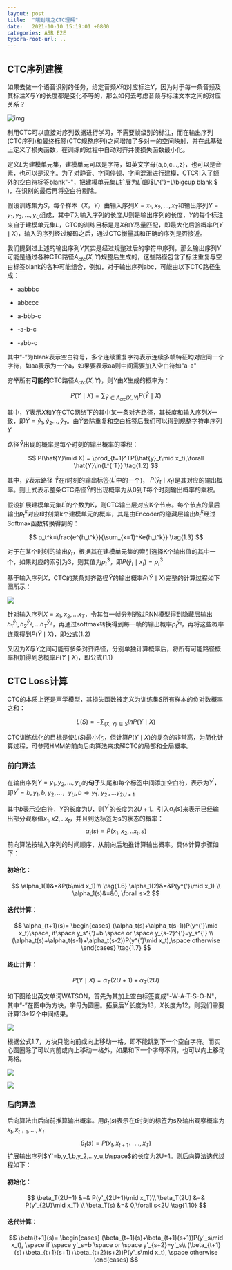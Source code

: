 ```yaml
---
layout: post
title:  "端到端之CTC理解"
date:   2021-10-10 15:19:01 +0800
categories: ASR E2E
typora-root-url: ..
---
```


## CTC序列建模

如果去做一个语音识别的任务，给定音频$X$和对应标注$Y$，因为对于每一条音频及其标注$X$与$Y$的长度都是变化不等的，那么如何去考虑音频与标注文本之间的对应关系？

![img](/assets/img/202110101634025439.png)

利用CTC可以直接对序列数据进行学习，不需要帧级别的标注，而在输出序列(CTC序列)和最终标签(CTC规整序列)之间增加了多对一的空间映射，并在此基础上定义了损失函数，在训练的过程中自动对齐并使损失函数最小化。

定义$L$​​​​​为建模单元集，建模单元可以是字符，如英文字母{a,b,c...,z}，也可以是音素，也可以是汉字。为了对静音、字间停顿、字间混淆进行建模，CTC引入了额外的空白符标签blank"-"，把建模单元集$L$​​​​扩展为$L^{'}$​​​​(即$L^{'}=L\bigcup blank $​​​​​)，在识别的最后再将空白符剔除。

假设训练集为$S$​​​​，每个样本$（X，Y）$​​​​由输入序列$X={x_1,x_2,...,x_T}$​​​​和输出序列$Y=y_1,y_2,...,y_U$​​​​组成，其中$T$​​​​为输入序列的长度,U则是输出序列的长度，$Y$​​​​的每个标注来自于建模单元集$L$​​​​，CTC的训练目标是是$X$​​​​和$Y$​​​​尽量匹配，即最大化后验概率$P(Y\mid X)$​​​​​​，输入的序列经过解码之后，通过CTC衡量其和正确的序列是否接近。

我们提到过上述的输出序列$Y$其实是经过规整过后的字符串序列，那么输出序列$Y$可能是通过各种CTC路径$A_{ctc}(X,Y)$​​​ 规整后生成的，这些路径包含了标注重复与空白标签blank的各种可能组合，例如，对于输出序列abc，可能由以下CTC路径生成：

- aabbbc

- abbccc

- a-bbb-c

- -a-b-c

- -abb-c

其中“-”为blank表示空白符号，多个连续重复字符表示连续多帧特征均对应同一个字符，如aa表示为一个a，如果要表示aa则中间需要加入空白符如"a-a"

穷举所有**可能的**CTC路径$A_{ctc}(X,Y)$​​，则$Y$​​由$X$​​生成的概率为：


$$
P(Y\mid X)=\sum_{\hat{Y}\in A_{ctc}(X,Y)}P(\hat{Y}\mid X) \tag{1.1}
$$


其中，$\hat{Y}$​​表示$X$​​和$Y$​​在CTC网络下的其中某一条对齐路径，其长度和输入序列$X$​​一致，即$\hat{Y}={\hat{y}_1,\hat{y}_2...,\hat{y}_T}$​​。由$\hat{Y}$​​去除重复和空白标签后我们可以得到规整字符串序列$Y$​​

路径$\hat{Y}$出现的概率是每个时刻的输出概率的乘积：


$$
P(\hat{Y}\mid X) = \prod_{t=1}^TP(\hat{y}_t\mid x_t),\forall \hat{Y}\in{L^{'T}} \tag{1.2}
$$




其中，$\hat{y}$​​​表示路径 $\hat{Y}$​​​在$t$​​​时刻的输出标签($L^{’}$​中的一个)， $P(\hat{y}_t\mid x_t)$​是其对应的输出概率。则上式表示整条CTC路径$\hat{Y}$​的出现概率为从$0$​到$T$​每个时刻输出概率的乘积。

假设扩展建模单元集$L^{'}$的个数为K，则CTC输出层对应K个节点。每个节点的最后输出$p_t^{k}$对应$t$时刻第k个建模单元的概率，其是由Encoder的隐藏层输出$h_t^{k}$经过Softmax函数转换得到的：


$$
p_t^k=\frac{e^{h_t^k}}{\sum_{k=1}^Ke{h_t^k}} \tag{1.3}
$$



对于在某个时刻的输出$\hat{y}_t$​ ，根据其在建模单元集的索引选择K个输出值的其中一个，如果对应的索引为3，则其值为$p_t^3$​，即$P(\hat{y}_t\mid x_t)=p_t^3$​​

基于输入序列$X$，CTC的某条对齐路径$\hat{Y}$的输出概率$P(\hat{Y}\mid X)$​​完整的计算过程如下图所示：

![](/assets/img/20211012195213.png)

针对输入序列$X={x_1,x_2,...x_T}$​​，令其每一帧分别通过RNN模型得到隐藏层输出${h_1^{\hat{y}_1},h_2^{\hat{y}_2},...h_T^{\hat{y}_T}}$​​，再通过softmax转换得到每一帧的输出概率$p_t^{\hat{y}_t}$​​，再将这些概率连乘得到$P(\hat{Y}\mid X)$​​，即公式(1.2)​​

又因为$X$​与$Y$​之间可能有多条对齐路径，分别单独计算概率后，将所有可能路径概率相加得到总概率$P(Y\mid X)$​，即公式(1.1)​​

## CTC Loss计算

CTC的本质上还是声学模型，其损失函数被定义为训练集$S$所有样本的负对数概率之和：

$$
L(S)=-\sum_{(X,Y)\in S}lnP(Y\mid X) \tag{1.4}
$$


CTC训练优化的目标是使$L(S)$最小化，但计算$P(Y\mid X)$的复杂的非常高，为简化计算过程，可参照HMM的前向后向算法来求解CTC的局部和全局概率。

### 前向算法

在输出序列$Y=y_1,y_2,...,y_U$​的**句子**头尾和每个标签中间添加空白符，表示为$Y^{'}$​​，即$Y^{'}={b,y_1,b,y_2,...，y_U,b}\Rightarrow y_1^{'},y_2^{'},...y_{2U+1}^{'}$​ 

其中$b$​表示空白符，$Y$​的长度为$U$​，则$Y^{'}$​的长度为$2U+1$​​。引入$\alpha_t(s)$来表示已经输出部分观察值$x_1,x2,..x_t$，并且到达标签为s的状态的概率：
$$
\alpha_t(s)=P(x_1,x_2,..x_t,s) \tag{1.5}
$$
前向算法按输入序列的时间顺序，从前向后地推计算输出概率。具体计算步骤如下：

#### 初始化：

$$
\alpha_1(1)&=&P(b\mid x_1) \\            \tag{1.6}
\alpha_1(2)&=&P(y^{'}\mid x_1) \\        
\alpha_1(s)&=&0, \forall s>2
$$

#### 迭代计算：

$$
\alpha_{t+1}(s)=
\begin{cases}
(\alpha_t(s)+\alpha_t(s-1))P(y^{'}\mid x_t)\space, if\space y_s^{'}=b \space or \space y_{s-2}^{'}=y_s^{'} \\
(\alpha_t(s)+\alpha_t(s-1)+\alpha_t(s-2))P(y^{'}\mid x_t),\space otherwise
\end{cases} \tag{1.7}
$$

#### 终止计算：

$$
P(Y\mid X)=\alpha_T(2U+1)+\alpha_T(2U)  \tag{1.8}
$$

如下图给出英文单词WATSON，首先为其加上空白标签变成"-W-A-T-S-O-N"，其中“-”在图中为方块，字母为圆圈。拓展后$Y^{'}$长度为13，$X$​长度为12，则我们需要计算13*12个中间结果。

![](/assets/img/20211013153423.png)

根据公式1.7，方块只能向前或向上移动一格，即不能跳到下一个空白字符。而实心圆圈除了可以向前或向上移动一格外，如果和下一个字母不同，也可以向上移动两格。

![](/assets/img/20211013153559.png)

![](/assets/img/20211013153622.png)

### 后向算法

后向算法由后向前推算输出概率。用$\beta_t(s)$表示在t时刻的标签为s及输出观察概率为$x_t,x_{t+1},...,x_T$
$$
\beta_t(s)=P(x_t,x_{t+1}，...,x_T) \tag{1.9}
$$
扩展输出序列$Y'=b,y_1,b,y_2,...y_u,b\space$的长度为2U+1。则后向算法迭代过程如下：

#### 初始化：

$$
\beta_T(2U+1) &=& P(y'_{2U+1}\mid x_T)\\
\beta_T(2U) &=& P(y'_{2U}\mid x_T) \\
\beta_T(s) &=& 0,\forall s<2U
\tag{1.10}
$$

#### 迭代计算：

$$
\beta{t+1}(s)=
\begin{cases}
(\beta_{t+1}(s)+\beta_{t+1}(s+1))P(y'_s\mid x_t), \space if \space y'_s=b \space or \space y'_{s+2}=y'_s\\
(\beta_{t+1}(s)+\beta_{t+1}(s+1)+\beta_{t+2}(s+2))P(y'_s\mid x_t), \space otherwise
\end{cases}
$$


